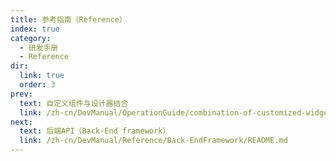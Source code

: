 ```yaml
---
title: 参考指南（Reference）
index: true
category:
  - 研发手册
  - Reference
dir:
  link: true
  order: 3
prev:
  text: 自定义组件与设计器结合
  link: /zh-cn/DevManual/OperationGuide/combination-of-customized-widget-and-designer.md
next:
  text: 后端API（Back-End framework）
  link: /zh-cn/DevManual/Reference/Back-EndFramework/README.md
---
```

